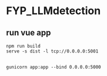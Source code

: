 # FYP_LLMdetection


## run vue app
```shell
npm run build
serve -s dist -l tcp://0.0.0.0:5001
```

##
```shell
gunicorn app:app --bind 0.0.0.0:5000
```


